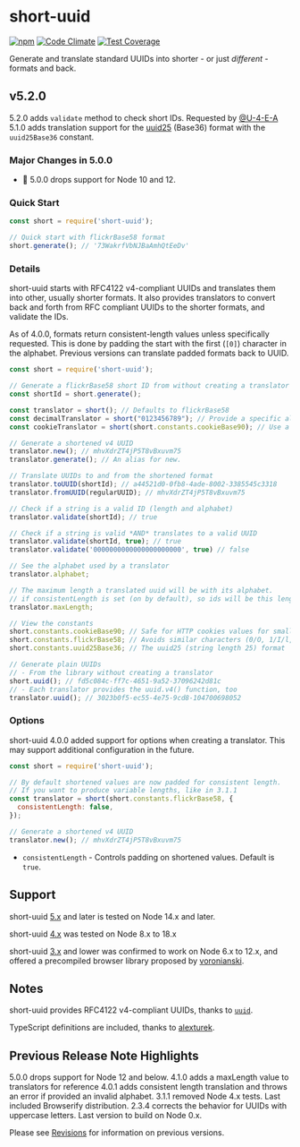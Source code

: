 # short-uuid

[![npm](https://img.shields.io/npm/v/short-uuid.svg)](https://www.npmjs.com/package/short-uuid)
[![Code Climate](https://codeclimate.com/github/oculus42/short-uuid/badges/gpa.svg)](https://codeclimate.com/github/oculus42/short-uuid)
[![Test Coverage](https://codeclimate.com/github/oculus42/short-uuid/badges/coverage.svg)](https://codeclimate.com/github/oculus42/short-uuid/coverage)

Generate and translate standard UUIDs into shorter - or just *different* - formats and back.

## v5.2.0
5.2.0 adds `validate` method to check short IDs. Requested by [@U-4-E-A](https://github.com/U-4-E-A)
5.1.0 adds translation support for the [uuid25](https://github.com/uuid25/javascript) (Base36) format
with the `uuid25Base36` constant.

### Major Changes in 5.0.0
- 🛑 5.0.0 drops support for Node 10 and 12.

### Quick Start

```javascript
const short = require('short-uuid');

// Quick start with flickrBase58 format
short.generate(); // '73WakrfVbNJBaAmhQtEeDv'
```

### Details

short-uuid starts with RFC4122 v4-compliant UUIDs and translates them
into other, usually shorter formats. It also provides translators
to convert back and forth from RFC compliant UUIDs to the shorter formats,
and validate the IDs.

As of 4.0.0, formats return consistent-length values unless specifically requested.
This is done by padding the start with the first (`[0]`) character in the alphabet.
Previous versions can translate padded formats back to UUID.

```javascript
const short = require('short-uuid');

// Generate a flickrBase58 short ID from without creating a translator
const shortId = short.generate();

const translator = short(); // Defaults to flickrBase58
const decimalTranslator = short("0123456789"); // Provide a specific alphabet for translation
const cookieTranslator = short(short.constants.cookieBase90); // Use a constant for translation

// Generate a shortened v4 UUID
translator.new(); // mhvXdrZT4jP5T8vBxuvm75
translator.generate(); // An alias for new.

// Translate UUIDs to and from the shortened format
translator.toUUID(shortId); // a44521d0-0fb8-4ade-8002-3385545c3318
translator.fromUUID(regularUUID); // mhvXdrZT4jP5T8vBxuvm75

// Check if a string is a valid ID (length and alphabet)
translator.validate(shortId); // true

// Check if a string is valid *AND* translates to a valid UUID
translator.validate(shortId, true); // true
translator.validate('0000000000000000000000', true) // false

// See the alphabet used by a translator
translator.alphabet;

// The maximum length a translated uuid will be with its alphabet.
// if consistentLength is set (on by default), so ids will be this length.
translator.maxLength;

// View the constants
short.constants.cookieBase90; // Safe for HTTP cookies values for smaller IDs.
short.constants.flickrBase58; // Avoids similar characters (0/O, 1/I/l, etc.)
short.constants.uuid25Base36; // The uuid25 (string length 25) format

// Generate plain UUIDs
// - From the library without creating a translator
short.uuid(); // fd5c084c-ff7c-4651-9a52-37096242d81c
// - Each translator provides the uuid.v4() function, too
translator.uuid(); // 3023b0f5-ec55-4e75-9cd8-104700698052
```

### Options

short-uuid 4.0.0 added support for options when creating a translator.
This may support additional configuration in the future.

```javascript
const short = require('short-uuid');

// By default shortened values are now padded for consistent length.
// If you want to produce variable lengths, like in 3.1.1
const translator = short(short.constants.flickrBase58, {
  consistentLength: false,
});

// Generate a shortened v4 UUID
translator.new(); // mhvXdrZT4jP5T8vBxuvm75
```
* `consistentLength` - Controls padding on shortened values. Default is `true`.

## Support

short-uuid [5.x](https://github.com/oculus42/short-uuid/blob/v5.2.0/README.md)
and later is tested on Node 14.x and later.

short-uuid [4.x](https://github.com/oculus42/short-uuid/blob/v4.2.2/README.md)
was tested on Node 8.x to 18.x

short-uuid [3.x](https://github.com/oculus42/short-uuid/blob/v3.1.1/README.md)
and lower was confirmed to work on Node 6.x to 12.x,
and offered a precompiled browser library proposed
by [voronianski](https://github.com/voronianski).

## Notes

short-uuid provides RFC4122 v4-compliant UUIDs,
thanks to [`uuid`](https://github.com/uuidjs/uuid).

TypeScript definitions are included, thanks to
[alexturek](https://github.com/alexturek).

## Previous Release Note Highlights
5.0.0 drops support for Node 12 and below.
4.1.0 adds a maxLength value to translators for reference
4.0.1 adds consistent length translation and throws an error if provided an invalid alphabet.
3.1.1 removed Node 4.x tests. Last included Browserify distribution.
2.3.4 corrects the behavior for UUIDs with uppercase letters. Last version to build on Node 0.x.

Please see [Revisions](revisions.md) for information on previous versions.
